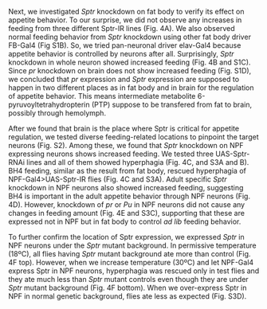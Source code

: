 

Next, we investigated _Sptr_ knockdown on fat body to verify its effect on appetite behavior. To our surprise, we did not observe any increases in feeding from three different Sptr-IR lines (Fig. 4A). We also observed normal feeding behavior from _Sptr_ knockdown using other fat body driver FB-Gal4 (Fig S1B). So, we tried pan-neuronal driver elav-Gal4 because appetite behavior is controlled by neurons after all. Surprisingly, _Sptr_ knockdown in whole neuron showed increased feeding (Fig. 4B and S1C). Since _pr_ knockdown on brain does not show increased feeding (Fig. S1D), we concluded that _pr_ expression and _Sptr_ expression are supposed to happen in two different places as in fat body and in brain for the regulation of appetite behavior. This means intermediate metabolite 6-pyruvoyltetrahydropterin (PTP) suppose to be transfered from fat to brain, possibly through hemolymph. 

After we found that brain is the place where Sptr is critical for appetite regulation, we tested diverse feeding-related locations to pinpoint the target neurons (Fig. S2). Among these, we found that _Sptr_ knockdown on NPF expressing neurons shows increased feeding. We tested three UAS-Sptr-RNAi lines and all of them showed hyperphagia (Fig. 4C, and S3A and B). BH4 feeding, similar as the result from fat body, rescued hyperphagia of NPF-Gal4>UAS-Sptr-IR flies (Fig. 4C and S3A). Adult specific _Sptr_ knockdown in NPF neurons also showed increased feeding, suggesting BH4 is important in the adult appetite behavior through NPF neurons (Fig. 4D). However, knockdown of _pr_ or _Pu_ in NPF neurons did not cause any changes in feeding amount (Fig. 4E and S3C), supporting that these are expressed not in NPF but in fat body to control _ad lib_ feeding behavior. 

To further confirm the location of Sptr expression, we expressed _Sptr_ in NPF neurons under the _Sptr_ mutant background.  In permissive temperature (18ºC), all flies having _Sptr_ mutant background ate more than control (Fig. 4F top). However, when we increase temperature (30ºC) and let NPF-Gal4 express Sptr in NPF neurons, hyperphagia was rescued only in test flies and they ate much less than _Sptr_ mutant controls even though they are under _Sptr_ mutant background (Fig. 4F bottom). When we over-express Sptr in NPF in normal genetic background, flies ate less as expected (Fig. S3D).
 



